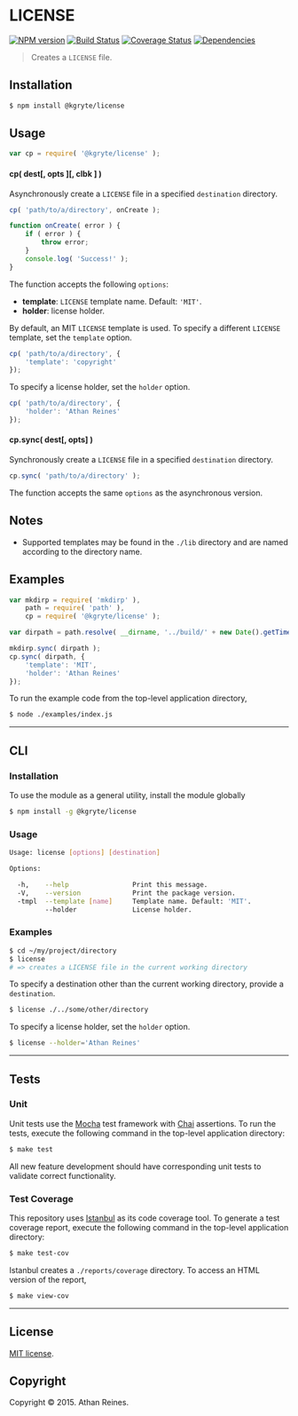 LICENSE
=========
[![NPM version][npm-image]][npm-url] [![Build Status][travis-image]][travis-url] [![Coverage Status][coveralls-image]][coveralls-url] [![Dependencies][dependencies-image]][dependencies-url]

> Creates a `LICENSE` file.


## Installation

``` bash
$ npm install @kgryte/license
```


## Usage

``` javascript
var cp = require( '@kgryte/license' );
```

#### cp( dest[, opts ][, clbk ] )

Asynchronously create a `LICENSE` file in a specified `destination` directory.

``` javascript
cp( 'path/to/a/directory', onCreate );

function onCreate( error ) {
	if ( error ) {
		throw error;
	}
	console.log( 'Success!' );
}
```

The function accepts the following `options`:
*	__template__: `LICENSE` template name. Default: `'MIT'`.
*	__holder__: license holder.

By default, an MIT `LICENSE` template is used. To specify a different `LICENSE` template, set the `template` option.

``` javascript
cp( 'path/to/a/directory', {
	'template': 'copyright'
});
```

To specify a license holder, set the `holder` option.

``` javascript
cp( 'path/to/a/directory', {
	'holder': 'Athan Reines'
});
```



#### cp.sync( dest[, opts] )

Synchronously create a `LICENSE` file in a specified `destination` directory.

``` javascript
cp.sync( 'path/to/a/directory' );
```

The function accepts the same `options` as the asynchronous version.


## Notes

* 	Supported templates may be found in the `./lib` directory and are named according to the directory name.


## Examples

``` javascript
var mkdirp = require( 'mkdirp' ),
	path = require( 'path' ),
	cp = require( '@kgryte/license' );

var dirpath = path.resolve( __dirname, '../build/' + new Date().getTime() );

mkdirp.sync( dirpath );
cp.sync( dirpath, {
	'template': 'MIT',
	'holder': 'Athan Reines'
});
```

To run the example code from the top-level application directory,

``` bash
$ node ./examples/index.js
```

---
## CLI


### Installation

To use the module as a general utility, install the module globally

``` bash
$ npm install -g @kgryte/license
```


### Usage

``` bash
Usage: license [options] [destination]

Options:

  -h,    --help                Print this message.
  -V,    --version             Print the package version.
  -tmpl  --template [name]     Template name. Default: 'MIT'.
         --holder              License holder.
```


### Examples

``` bash
$ cd ~/my/project/directory
$ license
# => creates a LICENSE file in the current working directory
```

To specify a destination other than the current working directory, provide a `destination`.

``` bash
$ license ./../some/other/directory
```

To specify a license holder, set the `holder` option.

``` bash
$ license --holder='Athan Reines'
```



---
## Tests

### Unit

Unit tests use the [Mocha](http://mochajs.org/) test framework with [Chai](http://chaijs.com) assertions. To run the tests, execute the following command in the top-level application directory:

``` bash
$ make test
```

All new feature development should have corresponding unit tests to validate correct functionality.


### Test Coverage

This repository uses [Istanbul](https://github.com/gotwarlost/istanbul) as its code coverage tool. To generate a test coverage report, execute the following command in the top-level application directory:

``` bash
$ make test-cov
```

Istanbul creates a `./reports/coverage` directory. To access an HTML version of the report,

``` bash
$ make view-cov
```


---
## License

[MIT license](http://opensource.org/licenses/MIT).


## Copyright

Copyright &copy; 2015. Athan Reines.


[npm-image]: http://img.shields.io/npm/v/@kgryte/license.svg
[npm-url]: https://npmjs.org/package/@kgryte/license

[travis-image]: http://img.shields.io/travis/kgryte/license/master.svg
[travis-url]: https://travis-ci.org/kgryte/license

[coveralls-image]: https://img.shields.io/coveralls/kgryte/license/master.svg
[coveralls-url]: https://coveralls.io/r/kgryte/license?branch=master

[dependencies-image]: http://img.shields.io/david/kgryte/license.svg
[dependencies-url]: https://david-dm.org/kgryte/license

[dev-dependencies-image]: http://img.shields.io/david/dev/kgryte/license.svg
[dev-dependencies-url]: https://david-dm.org/dev/kgryte/license

[github-issues-image]: http://img.shields.io/github/issues/kgryte/license.svg
[github-issues-url]: https://github.com/kgryte/license/issues
